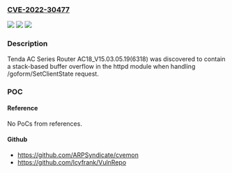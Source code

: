 ### [CVE-2022-30477](https://cve.mitre.org/cgi-bin/cvename.cgi?name=CVE-2022-30477)
![](https://img.shields.io/static/v1?label=Product&message=n%2Fa&color=blue)
![](https://img.shields.io/static/v1?label=Version&message=n%2Fa&color=blue)
![](https://img.shields.io/static/v1?label=Vulnerability&message=n%2Fa&color=brighgreen)

### Description

Tenda AC Series Router AC18_V15.03.05.19(6318) was discovered to contain a stack-based buffer overflow in the httpd module when handling /goform/SetClientState request.

### POC

#### Reference
No PoCs from references.

#### Github
- https://github.com/ARPSyndicate/cvemon
- https://github.com/lcyfrank/VulnRepo

